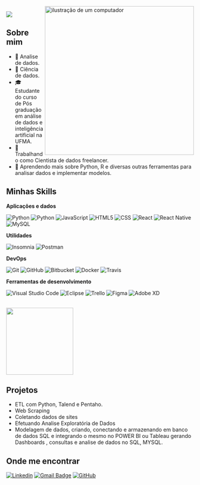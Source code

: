 <img src="https://raw.githubusercontent.com/MicaelliMedeiros/micaellimedeiros/master/image/computer-illustration.png" alt="ilustração de um computador" min-width="400px" max-width="400px" width="400px" align="right">


![](https://komarev.com/ghpvc/?username=warleyroma&color=006bed)

## Sobre mim

- 🤔 Analise de dados.
- 🔬 Ciência de dados.
- 🎓 Estudante do curso de Pós graduação em análise de dados e inteligência artificial na UFMA.
- 💼 Trabalhando como Cientista de dados freelancer.
- 🌱 Aprendendo mais sobre Python, R e diversas outras ferramentas para analisar dados e implementar modelos.

## Minhas Skills

**Aplicações e dados**

![Python](https://img.shields.io/badge/Python-14354C?style=for-the-badge&logo=python&logoColor=white)
![Python](https://img.shields.io/badge/R-276DC3?style=for-the-badge&logo=r&logoColor=white)
![JavaScript](https://img.shields.io/badge/-JavaScript-333333?style=flat&logo=javascript)
![HTML5](https://img.shields.io/badge/-HTML5-333333?style=flat&logo=HTML5)
![CSS](https://img.shields.io/badge/-CSS-333333?style=flat&logo=CSS3&logoColor=1572B6)
![React](https://img.shields.io/badge/-React-333333?style=flat&logo=react)
![React Native](https://img.shields.io/badge/-React%20Native-333333?style=flat&logo=react)
![MySQL](https://img.shields.io/badge/-MySQL-333333?style=flat&logo=mysql)


**Utilidades**

![Insomnia](https://img.shields.io/badge/-Insomnia-333333?style=flat&logo=insomnia)
![Postman](https://img.shields.io/badge/-Postman-333333?style=flat&logo=postman)

**DevOps**

![Git](https://img.shields.io/badge/-Git-333333?style=flat&logo=git)
![GitHub](https://img.shields.io/badge/-GitHub-333333?style=flat&logo=github)
![Bitbucket](https://img.shields.io/badge/-Bitbucket-333333?style=flat&logo=bitbucket)
![Docker](https://img.shields.io/badge/-Docker-333333?style=flat&logo=docker)
![Travis](https://img.shields.io/badge/-Travis-333333?style=flat&logo=travis)

**Ferramentas de desenvolvimento**

![Visual Studio Code](https://img.shields.io/badge/-Visual%20Studio%20Code-333333?style=flat&logo=visual-studio-code&logoColor=007ACC)
![Eclipse](https://img.shields.io/badge/-Eclipse-333333?style=flat&logo=eclipse-ide&logoColor=2C2255)
![Trello](https://img.shields.io/badge/-Trello-333333?style=flat&logo=trello&logoColor=007ACC)
![Figma](https://img.shields.io/badge/-Figma-333333?style=flat&logo=figma&logoColor=007ACC)
![Adobe XD](https://img.shields.io/badge/-Adobe%20XD-333333?style=flat&logo=adobe-xd&logoColor=007ACC)

<br/>

<a href="https://github.com/warleyroma" title="Perfil do Warley">
  <img height="180em" src="https://github-readme-stats.vercel.app/api?username=warleyroma&theme=dracula&show_icons=true" />
</a>

## Projetos

- ETL com Python, Talend e Pentaho.
- Web Scraping
- Coletando dados de sites
- Efetuando Analise Exploratória de Dados
- Modelagem de dados, criando, conectando e armazenando em banco de dados SQL e integrando o mesmo no POWER BI ou Tableau gerando Dashboards , consultas e analise de dados no SQL, MYSQL.

## Onde me encontrar

[![Linkedin](https://img.shields.io/badge/-username-blue?style=flat-square&logo=Linkedin&logoColor=white&link=https://www.linkedin.com/in/warley-roma-a42367b0/)](https://www.linkedin.com/in/warley-roma-a42367b0/)
[![Gmail Badge](https://img.shields.io/badge/-warleyroma@gmail.com-006bed?style=flat-square&logo=Gmail&logoColor=white&link=mailto:SEU-EMAIL)](mailto:warleyroma@gmail.com)
[![GitHub](https://img.shields.io/github/followers/iuricode?label=follow&style=social)](https://github.com/warleyroma)
